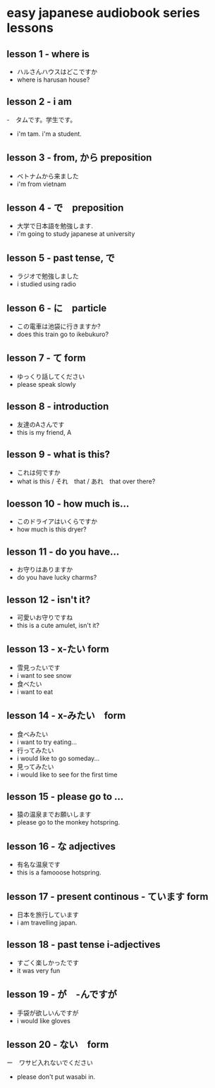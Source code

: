 # easy japanese audiobook series lessons

## lesson 1 - where is

- ハルさんハウスはどこですか
- where is harusan house?

## lesson 2 - i am

-　タムです。学生です。
- i'm tam.  i'm a student.

## lesson 3 - from, から preposition

- ベトナムから来ました
- i'm from vietnam

## lesson 4 - で　preposition

- 大学で日本語を勉強します.
- i'm going to study japanese at university

## lesson 5 - past tense, で

- ラジオで勉強しました
- i studied using radio

## lesson 6 - に　particle

- この電車は池袋に行きますか?
- does this train go to ikebukuro?

## lesson 7 - て form
- ゆっくり話してください
- please speak slowly

## lesson 8 - introduction
- 友達のAさんです
- this is my friend, A

## lesson 9 - what is this?
- これは何ですか
- what is this / それ　that / あれ　that over there?

## loesson 10 - how much is...
- このドライアはいくらですか
- how much is this dryer?

## lesson 11 - do you have...
- お守りはありますか
- do you have lucky charms?

## lesson 12 - isn't it?
- 可愛いお守りですね
- this is a cute amulet, isn't it?

## lesson 13 - x-たい form
- 雪見ったいです
- i want to see snow
- 食べたい　
- i want to eat

## lesson 14 - x-みたい　form
- 食べみたい
- i want to try eating...
- 行ってみたい
- i would like to go someday...
- 見ってみたい
- i would like to see for the first time

## lesson 15 - please go to ...
- 猿の温泉までお願いします
- please go to the monkey hotspring.

## lesson 16 - な adjectives
- 有名な温泉です
- this is a famooose hotspring.

## lesson 17 - present continous - ています form
- 日本を旅行しています　
- i am travelling japan.

## lesson 18 - past tense i-adjectives
- すごく楽しかったです
- it was very fun

## lesson 19 - が　-んですが
- 手袋が欲しいんですが
- i would like gloves

## lesson 20 - ない　form
ー　ワサビ入れないでください
- please don't put wasabi in.